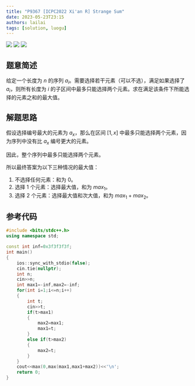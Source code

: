 ```yaml
---
title: "P9367 [ICPC2022 Xi'an R] Strange Sum"
date: 2023-05-23T23:15
authors: lailai
tags: [solution, luogu]
---
```


[![](https://img.shields.io/badge/Luogu-P9367-blue?style=for-the-badge&logo=codeforces)](https://www.luogu.com.cn/problem/P9367)
[![](https://img.shields.io/badge/Luogu-Solution-blue?style=for-the-badge&logo=markdown)](https://www.luogu.com.cn/article/qthe6svr)
[![](https://img.shields.io/badge/Blog-Solution-blue?style=for-the-badge&logo=markdown)](https://lailai.one/blog/solution/P9367)

<!-- truncate -->

## 题意简述

给定一个长度为 $n$ 的序列 $a_i$。需要选择若干元素（可以不选），满足如果选择了 $a_i$，则所有长度为 $i$ 的子区间中最多只能选择两个元素。求在满足该条件下所能选择的元素之和的最大值。

## 解题思路

假设选择编号最大的元素为 $a_x$，那么在区间 $[1,x]$ 中最多只能选择两个元素，因为序列中没有比 $a_x$ 编号更大的元素。

因此，整个序列中最多只能选择两个元素。

所以最终答案为以下三种情况的最大值：

1. 不选择任何元素：和为 $0$。
2. 选择 $1$ 个元素：选择最大值，和为 $max_1$。
3. 选择 $2$ 个元素：选择最大值和次大值，和为 $max_1+max_2$。

## 参考代码

```cpp
#include <bits/stdc++.h>
using namespace std;

const int inf=0x3f3f3f3f;
int main()
{
	ios::sync_with_stdio(false);
	cin.tie(nullptr);
	int n;
	cin>>n;
	int max1=-inf,max2=-inf;
	for(int i=1;i<=n;i++)
	{
		int t;
		cin>>t;
		if(t>max1)
		{
			max2=max1;
			max1=t;
		}
		else if(t>max2)
		{
			max2=t;
		}
	}
	cout<<max(0,max(max1,max1+max2))<<'\n';
	return 0;
}
```
